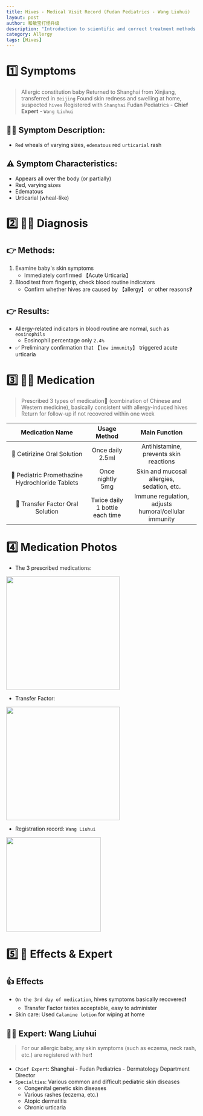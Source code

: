 ```yaml
---
title: Hives - Medical Visit Record (Fudan Pediatrics - Wang Liuhui)
layout: post
author: 和敏宝打怪升级 
description: "Introduction to scientific and correct treatment methods for allergic babies with hives, including symptom judgment and medication usage"
category: Allergy
tags: [Hives]
---
```


# 1️⃣ Symptoms
> Allergic constitution baby
> Returned to Shanghai from Xinjiang, transferred in `Beijing`
> Found skin redness and swelling at home, suspected `hives`
> Registered with `Shanghai` Fudan Pediatrics - **Chief Expert** - `Wang Liuhui`

## 🧑‍⚕️ Symptom Description:
- `Red` wheals of varying sizes, `edematous` red `urticarial` rash

## ⚠️ Symptom Characteristics:
- Appears all over the body (or partially)
- Red, varying sizes
- Edematous
- Urticarial (wheal-like)

# 2️⃣ 🧑‍⚕️ Diagnosis

## 👉 Methods:
1. Examine baby's skin symptoms
    - Immediately confirmed 【Acute Urticaria】
2. Blood test from fingertip, check blood routine indicators
    - Confirm whether hives are caused by 【allergy】 or other reasons❓

## 👉 Results:
- Allergy-related indicators in blood routine are normal, such as `eosinophils`
    - Eosinophil percentage only `2.4%`
- ✅ Preliminary confirmation that 【`low immunity`】 triggered acute urticaria

# 3️⃣ 🧑‍⚕️ Medication
> Prescribed 3 types of medication💊 (combination of Chinese and Western medicine), basically consistent with allergy-induced hives
> Return for follow-up if not recovered within one week

| Medication Name | Usage Method | Main Function |
|:--:|:--:|:--:|
|💊 Cetirizine Oral Solution| Once daily<br>2.5ml| Antihistamine,<br>prevents skin reactions |
|💊 Pediatric Promethazine Hydrochloride Tablets| Once nightly<br>5mg| Skin and mucosal allergies,<br>sedation, etc. |
|💊 Transfer Factor Oral Solution| Twice daily<br>1 bottle each time| Immune regulation,<br>adjusts humoral/cellular immunity |

# 4️⃣ Medication Photos
- The 3 prescribed medications:
<img src="https://blog-1252538339.cos.ap-chengdu.myqcloud.com/minbao_pics/%E8%8D%A8%E9%BA%BB%E7%96%B9/3%E7%A7%8D%E8%8D%AF.jpg" width=300>

- Transfer Factor:
<img src="https://blog-1252538339.cos.ap-chengdu.myqcloud.com/minbao_pics/%E8%8D%A8%E9%BA%BB%E7%96%B9/%E8%BD%AC%E7%A7%BB%E5%9B%A0%E5%AD%90.jpg" width=300>

- Registration record: `Wang Liuhui`
<img src="https://blog-1252538339.cos.ap-chengdu.myqcloud.com/minbao_pics/%E8%8D%A8%E9%BA%BB%E7%96%B9/%E6%8C%82%E5%8F%B7.jpg" width=250>

# 5️⃣ 👶 Effects & Expert
## 👍 Effects
- `On the 3rd day of medication`, hives symptoms basically recovered❗️
    - Transfer Factor tastes acceptable, easy to administer
- Skin care: Used `Calamine lotion` for wiping at home

## 🧑‍⚕️ Expert: Wang Liuhui
> For our allergic baby, any skin symptoms (such as eczema, neck rash, etc.) are registered with her❗️

- `Chief Expert`: Shanghai - Fudan Pediatrics - Dermatology Department Director
- `Specialties`: Various common and difficult pediatric skin diseases
  - Congenital genetic skin diseases
  - Various rashes (eczema, etc.)
  - Atopic dermatitis
  - Chronic urticaria